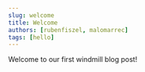 ```yaml
---
slug: welcome
title: Welcome
authors: [rubenfiszel, malomarrec]
tags: [hello]
---
```


Welcome to our first windmill blog post!
